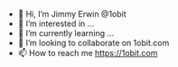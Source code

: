 - 👋 Hi, I’m Jimmy Erwin @1obit
- 👀 I’m interested in ...
- 🌱 I’m currently learning ...
- 💞️ I’m looking to collaborate on 1obit.com
- 📫 How to reach me https://1obit.com

<!---
1Obituary/1Obituary is a ✨ special ✨ repository because its `README.md` (this file) appears on your GitHub profile.
You can click the Preview link to take a look at your changes.
--->
